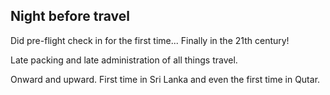 Night before travel
-------------------

Did pre-flight check in for the first time... Finally in the 21th century!

Late packing and late administration of all things travel.

Onward and upward. First time in Sri Lanka and even the first time in Qutar.



